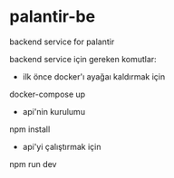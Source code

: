 # palantir-be

backend service for palantir

backend service için gereken komutlar:

- ilk önce docker'ı ayağaı kaldırmak için

docker-compose up

- api'nin kurulumu

npm install

- api'yi çalıştırmak için

npm run dev
